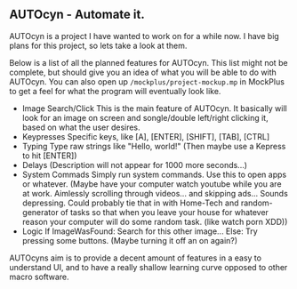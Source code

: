 ## AUTOcyn - Automate it.

AUTOcyn is a project I have wanted to work on for a while now. I have big plans for this project, so lets take a look at them.

Below is a list of all the planned features for AUTOcyn. This list might not be complete, but should give you an idea of what you will be able to do with AUTOcyn.
You can also open up `/mockplus/project-mockup.mp` in MockPlus to get a feel for what the program will eventually look like.
* Image Search/Click
This is the main feature of AUTOcyn. It basically will look for an image on screen and songle/double left/right clicking it, based on what the user desires.
* Keypresses
Specific keys, like [A], [ENTER], [SHIFT], [TAB], [CTRL]
* Typing
Type raw strings like "Hello, world!" (Then maybe use a Kepress to hit [ENTER])
* Delays
(Description will not appear for 1000 more seconds...)
* System Commads
Simply run system commands. Use this to open apps or whatever. (Maybe have your computer watch youtube while you are at work. Aimlessly scrolling through videos... and skipping ads... Sounds depressing. Could probably tie that in with Home-Tech and random-generator of tasks so that when you leave your house for whatever reason your computer will do some random task. (like watch porn XDD))
* Logic
If ImageWasFound: Search for this other image... Else: Try pressing some buttons. (Maybe turning it off an on again?)

AUTOcyns aim is to provide a decent amount of features in a easy to understand UI, and to have a really shallow learning curve opposed to other macro software.